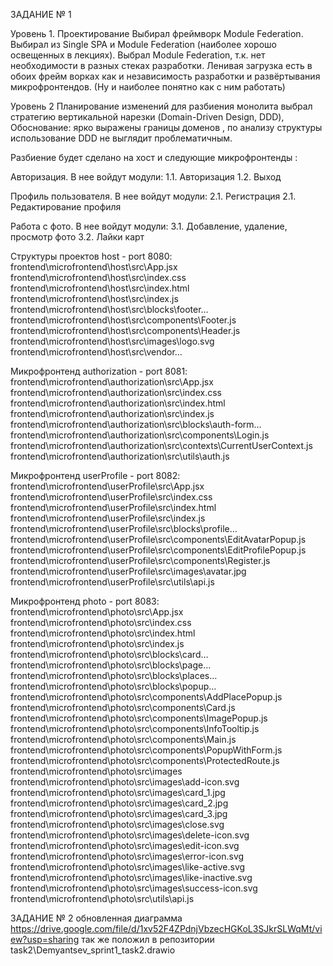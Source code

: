 ЗАДАНИЕ № 1

Уровень 1. Проектирование
Выбирал фреймворк Module Federation.
Выбирал из Single SPA и Module Federation (наиболее хорошо освещенных в лекциях). Выбрал Module Federation, т.к. нет необходимости в разных стеках разработки. Ленивая загрузка есть в обоих фрейм ворках как и независимость разработки и развёртывания микрофронтендов. (Ну и наиболее понятно как с ним работать)

Уровень 2 Планирование изменений
для разбиения монолита выбрал стратегию вертикальной нарезки (Domain-Driven Design, DDD),
Обоснование: ярко выражены границы доменов , по анализу структуры использование DDD не выглядит проблематичным.

Разбиение будет сделано на хост и следующие микрофронтенды :

Авторизация. В нее войдут модули:
1.1. Авторизация
1.2. Выход

Профиль пользователя. В нее войдут модули:
2.1. Регистрация
2.1. Редактирование профиля

Работа с фото. В нее войдут модули:
3.1. Добавление, удаление, просмотр фото
3.2. Лайки карт

Структуры проектов
host - port 8080:
frontend\microfrontend\host\src\App.jsx
frontend\microfrontend\host\src\index.css
frontend\microfrontend\host\src\index.html
frontend\microfrontend\host\src\index.js
frontend\microfrontend\host\src\blocks\footer…
frontend\microfrontend\host\src\components\Footer.js
frontend\microfrontend\host\src\components\Header.js
frontend\microfrontend\host\src\images\logo.svg
frontend\microfrontend\host\src\vendor…

Микрофронтенд authorization - port 8081:
frontend\microfrontend\authorization\src\App.jsx
frontend\microfrontend\authorization\src\index.css
frontend\microfrontend\authorization\src\index.html
frontend\microfrontend\authorization\src\index.js
frontend\microfrontend\authorization\src\blocks\auth-form…
frontend\microfrontend\authorization\src\components\Login.js
frontend\microfrontend\authorization\src\contexts\CurrentUserContext.js
frontend\microfrontend\authorization\src\utils\auth.js

Микрофронтенд userProfile - port 8082:
frontend\microfrontend\userProfile\src\App.jsx
frontend\microfrontend\userProfile\src\index.css
frontend\microfrontend\userProfile\src\index.html
frontend\microfrontend\userProfile\src\index.js
frontend\microfrontend\userProfile\src\blocks\profile…
frontend\microfrontend\userProfile\src\components\EditAvatarPopup.js
frontend\microfrontend\userProfile\src\components\EditProfilePopup.js
frontend\microfrontend\userProfile\src\components\Register.js
frontend\microfrontend\userProfile\src\images\avatar.jpg
frontend\microfrontend\userProfile\src\utils\api.js

Микрофронтенд photo - port 8083:
frontend\microfrontend\photo\src\App.jsx
frontend\microfrontend\photo\src\index.css
frontend\microfrontend\photo\src\index.html
frontend\microfrontend\photo\src\index.js
frontend\microfrontend\photo\src\blocks\card…
frontend\microfrontend\photo\src\blocks\page…
frontend\microfrontend\photo\src\blocks\places…
frontend\microfrontend\photo\src\blocks\popup…
frontend\microfrontend\photo\src\components\AddPlacePopup.js
frontend\microfrontend\photo\src\components\Card.js
frontend\microfrontend\photo\src\components\ImagePopup.js
frontend\microfrontend\photo\src\components\InfoTooltip.js
frontend\microfrontend\photo\src\components\Main.js
frontend\microfrontend\photo\src\components\PopupWithForm.js
frontend\microfrontend\photo\src\components\ProtectedRoute.js
frontend\microfrontend\photo\src\images
frontend\microfrontend\photo\src\images\add-icon.svg
frontend\microfrontend\photo\src\images\card_1.jpg
frontend\microfrontend\photo\src\images\card_2.jpg
frontend\microfrontend\photo\src\images\card_3.jpg
frontend\microfrontend\photo\src\images\close.svg
frontend\microfrontend\photo\src\images\delete-icon.svg
frontend\microfrontend\photo\src\images\edit-icon.svg
frontend\microfrontend\photo\src\images\error-icon.svg
frontend\microfrontend\photo\src\images\like-active.svg
frontend\microfrontend\photo\src\images\like-inactive.svg
frontend\microfrontend\photo\src\images\success-icon.svg
frontend\microfrontend\photo\src\utils\api.js



ЗАДАНИЕ № 2
обновленная диаграмма
https://drive.google.com/file/d/1xv52F4ZPdnjVbzecHGKoL3SJkrSLWqMt/view?usp=sharing
так же положил в репозитории task2\Demyantsev_sprint1_task2.drawio